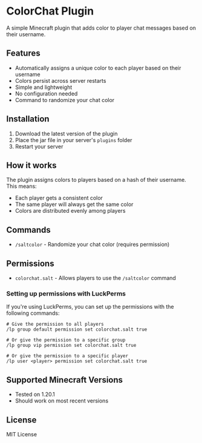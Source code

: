 # ColorChat Plugin

A simple Minecraft plugin that adds color to player chat messages based on their username.

## Features

- Automatically assigns a unique color to each player based on their username
- Colors persist across server restarts
- Simple and lightweight
- No configuration needed
- Command to randomize your chat color

## Installation

1. Download the latest version of the plugin
2. Place the jar file in your server's `plugins` folder
3. Restart your server

## How it works

The plugin assigns colors to players based on a hash of their username. This means:
- Each player gets a consistent color
- The same player will always get the same color
- Colors are distributed evenly among players

## Commands

- `/saltcolor` - Randomize your chat color (requires permission)

## Permissions

- `colorchat.salt` - Allows players to use the `/saltcolor` command

### Setting up permissions with LuckPerms

If you're using LuckPerms, you can set up the permissions with the following commands:

```mcfunction
# Give the permission to all players
/lp group default permission set colorchat.salt true

# Or give the permission to a specific group
/lp group vip permission set colorchat.salt true

# Or give the permission to a specific player
/lp user <player> permission set colorchat.salt true
```

## Supported Minecraft Versions

- Tested on 1.20.1
- Should work on most recent versions

## License

MIT License

